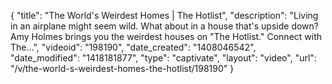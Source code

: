 {
    "title": "The World's Weirdest Homes | The Hotlist",
    "description": "Living in an airplane might seem wild. What about in a house that's upside down? Amy Holmes brings you the weirdest houses on \"The Hotlist.\" Connect with The...",
    "videoid": "198190",
    "date_created": "1408046542",
    "date_modified": "1418181877",
    "type": "captivate",
    "layout": "video",
    "url": "\/v\/the-world-s-weirdest-homes-the-hotlist\/198190"
}